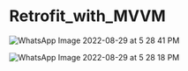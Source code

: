 # Retrofit_with_MVVM


![WhatsApp Image 2022-08-29 at 5 28 41 PM](https://user-images.githubusercontent.com/99747794/187196471-9a756e6d-9159-4b1c-8d02-6c20b460e595.jpeg)

![WhatsApp Image 2022-08-29 at 5 28 18 PM](https://user-images.githubusercontent.com/99747794/187196567-a40ce652-cd10-4573-b0a7-3b5c6f54338b.jpeg)
